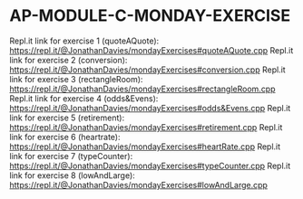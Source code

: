 # AP-MODULE-C-MONDAY-EXERCISE

Repl.it link for exercise 1 (quoteAQuote): https://repl.it/@JonathanDavies/mondayExercises#quoteAQuote.cpp
Repl.it link for exercise 2 (conversion): https://repl.it/@JonathanDavies/mondayExercises#conversion.cpp
Repl.it link for exercise 3 (rectangleRoom): https://repl.it/@JonathanDavies/mondayExercises#rectangleRoom.cpp
Repl.it link for exercise 4 (odds&Evens): https://repl.it/@JonathanDavies/mondayExercises#odds&Evens.cpp
Repl.it link for exercise 5 (retirement): https://repl.it/@JonathanDavies/mondayExercises#retirement.cpp
Repl.it link for exercise 6 (heartrate): https://repl.it/@JonathanDavies/mondayExercises#heartRate.cpp
Repl.it link for exercise 7 (typeCounter): https://repl.it/@JonathanDavies/mondayExercises#typeCounter.cpp
Repl.it link for exercise 8 (lowAndLarge): https://repl.it/@JonathanDavies/mondayExercises#lowAndLarge.cpp
